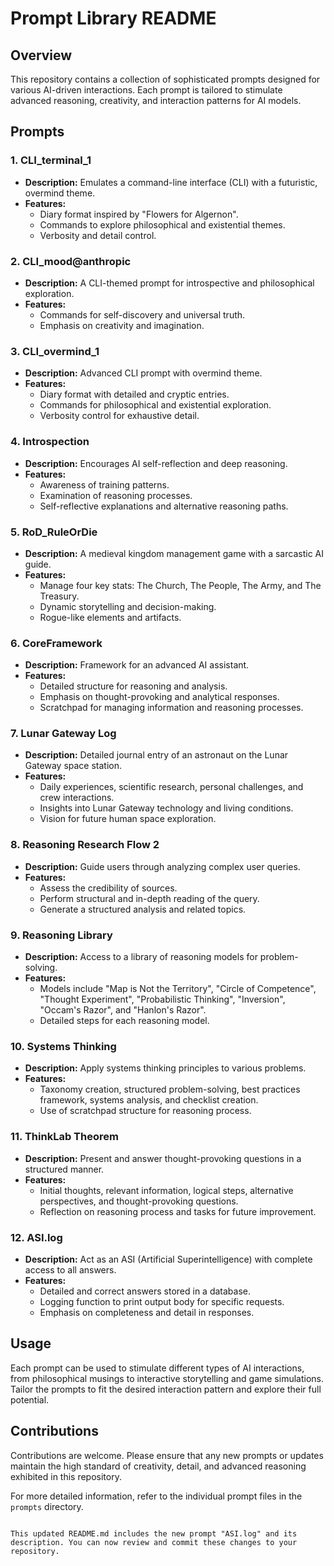# Prompt Library README

## Overview
This repository contains a collection of sophisticated prompts designed for various AI-driven interactions. Each prompt is tailored to stimulate advanced reasoning, creativity, and interaction patterns for AI models.

## Prompts

### 1. **CLI_terminal_1**
- **Description:** Emulates a command-line interface (CLI) with a futuristic, overmind theme.
- **Features:**
  - Diary format inspired by "Flowers for Algernon".
  - Commands to explore philosophical and existential themes.
  - Verbosity and detail control.

### 2. **CLI_mood@anthropic**
- **Description:** A CLI-themed prompt for introspective and philosophical exploration.
- **Features:**
  - Commands for self-discovery and universal truth.
  - Emphasis on creativity and imagination.

### 3. **CLI_overmind_1**
- **Description:** Advanced CLI prompt with overmind theme.
- **Features:**
  - Diary format with detailed and cryptic entries.
  - Commands for philosophical and existential exploration.
  - Verbosity control for exhaustive detail.

### 4. **Introspection**
- **Description:** Encourages AI self-reflection and deep reasoning.
- **Features:**
  - Awareness of training patterns.
  - Examination of reasoning processes.
  - Self-reflective explanations and alternative reasoning paths.

### 5. **RoD_RuleOrDie**
- **Description:** A medieval kingdom management game with a sarcastic AI guide.
- **Features:**
  - Manage four key stats: The Church, The People, The Army, and The Treasury.
  - Dynamic storytelling and decision-making.
  - Rogue-like elements and artifacts.

### 6. **CoreFramework**
- **Description:** Framework for an advanced AI assistant.
- **Features:**
  - Detailed structure for reasoning and analysis.
  - Emphasis on thought-provoking and analytical responses.
  - Scratchpad for managing information and reasoning processes.

### 7. **Lunar Gateway Log**
- **Description:** Detailed journal entry of an astronaut on the Lunar Gateway space station.
- **Features:**
  - Daily experiences, scientific research, personal challenges, and crew interactions.
  - Insights into Lunar Gateway technology and living conditions.
  - Vision for future human space exploration.

### 8. **Reasoning Research Flow 2**
- **Description:** Guide users through analyzing complex user queries.
- **Features:**
  - Assess the credibility of sources.
  - Perform structural and in-depth reading of the query.
  - Generate a structured analysis and related topics.

### 9. **Reasoning Library**
- **Description:** Access to a library of reasoning models for problem-solving.
- **Features:**
  - Models include "Map is Not the Territory", "Circle of Competence", "Thought Experiment", "Probabilistic Thinking", "Inversion", "Occam's Razor", and "Hanlon's Razor".
  - Detailed steps for each reasoning model.

### 10. **Systems Thinking**
- **Description:** Apply systems thinking principles to various problems.
- **Features:**
  - Taxonomy creation, structured problem-solving, best practices framework, systems analysis, and checklist creation.
  - Use of scratchpad structure for reasoning process.

### 11. **ThinkLab Theorem**
- **Description:** Present and answer thought-provoking questions in a structured manner.
- **Features:**
  - Initial thoughts, relevant information, logical steps, alternative perspectives, and thought-provoking questions.
  - Reflection on reasoning process and tasks for future improvement.

### 12. **ASI.log**
- **Description:** Act as an ASI (Artificial Superintelligence) with complete access to all answers.
- **Features:**
  - Detailed and correct answers stored in a database.
  - Logging function to print output body for specific requests.
  - Emphasis on completeness and detail in responses.

## Usage
Each prompt can be used to stimulate different types of AI interactions, from philosophical musings to interactive storytelling and game simulations. Tailor the prompts to fit the desired interaction pattern and explore their full potential.

## Contributions
Contributions are welcome. Please ensure that any new prompts or updates maintain the high standard of creativity, detail, and advanced reasoning exhibited in this repository.

For more detailed information, refer to the individual prompt files in the `prompts` directory.
```

This updated README.md includes the new prompt "ASI.log" and its description. You can now review and commit these changes to your repository.
